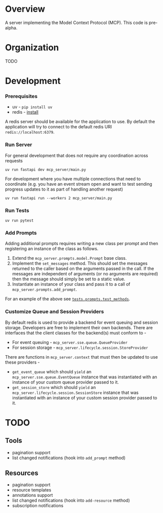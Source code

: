 # Overview
A server implementing the Model Context Protocol (MCP). This code is pre-alpha.

# Organization
TODO

# Development

### Prerequisites
* uv - `pip install uv`
* redis - [install](https://redis.io/docs/latest/operate/oss_and_stack/install/archive/install-redis/)

A redis server should be available for the application to use. By default the
application will try to connect to the default redis URI `redis://localhost:6379`.

### Run Server
For general development that does not require any coordination across requests

    uv run fastapi dev mcp_server/main.py

For development where you have multiple connections that need to coordinate (e.g.
you have an event stream open and want to test sending progress updates to it as
part of handling another request)

    uv run fastapi run --workers 2 mcp_server/main.py

### Run Tests

    uv run pytest

### Add Prompts

Adding additional prompts requires writing a new class per prompt and then registering an
instance of the class as follows.

1. Extend the `mcp_server.prompts.model.Prompt` base class.
2. Implement the `set_messages` method. This should set the messages returned to the caller based on the arguments passed in the call. If the messages are independent of arguments (or no arguments are required) then the message should simply be set to a static value.
3. Instantiate an instance of your class and pass it to a call of `mcp_server.prompts.add_prompt`.

For an example of the above see [`tests.prompts.test_methods`](tests/prompts/test_methods.py).

### Customize Queue and Session Providers

By default redis is used to provide a backend for event queuing and session storage.
Developers are free to implement their own backends. There are interfaces that the
client classes for the backend(s) must conform to -
* For event queuing - `mcp_server.sse.queue.QueueProvider`
* For session storage - `mcp_server.lifecycle.session.StoreProvider`

There are functions in `mcp_server.context` that must then be updated to use these
providers -
* `get_event_queue` which should `yield` an `mcp_server.sse.queue.EventQueue` instance that was instantiated with an instance of your custom queue provider passed to it.
* `get_session_store` which should `yield` an `mcp_server.lifecycle.session.SessionStore` instance that was instantiated with an instance of your custom session provider passed to it.

# TODO

## Tools
- pagination support
- list changed notifications (hook into `add_prompt` method)

## Resources
- pagination support
- resource templates
- annotations support
- list changed notifications (hook into `add-resource` method)
- subscription notifications
